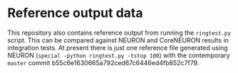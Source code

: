 # Reference output data

This repository also contains reference output from running the `ringtest.py`
script. This can be compared against NEURON and CoreNEURON results in
integration tests. At present there is just one reference file generated using
NEURON (`special -python ringtest.py -tstop 100`) with the contemporary
`master` commit b55c6e1630665a792ced67c6446ed4fb852c7f79.
